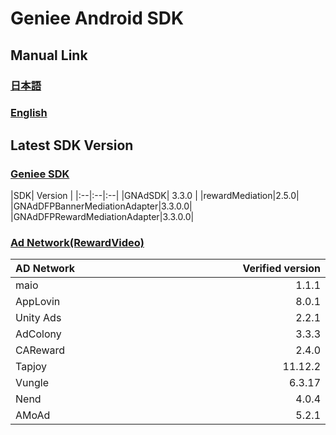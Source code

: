 # Geniee Android SDK

## Manual Link

### [日本語](SDK-Manual-ja.md)

### [English](SDK-Manual-en.md)

## Latest SDK Version
### [Geniee SDK](https://github.com/geniee-ssp/Geniee-Android-SDK/wiki/Install-Android-SDK)
|SDK| Version |
|:--|:--|:--|
|GNAdSDK| 3.3.0 |
|rewardMediation|2.5.0|
|GNAdDFPBannerMediationAdapter|3.3.0.0|
|GNAdDFPRewardMediationAdapter|3.3.0.0|

### [Ad Network(RewardVideo)](https://github.com/geniee-ssp/Geniee-Android-SDK/wiki/RewardVideo-Ads-Integration-For-Android)
| AD Network　　　　　　　　　　　　　 | Verified version　　　　|
|:-----------|------------:|
| maio| 1.1.1 |
| AppLovin | 8.0.1 | 
| Unity Ads | 2.2.1 | 
| AdColony | 3.3.3 | 
| CAReward| 2.4.0 | 
| Tapjoy | 11.12.2 | 
| Vungle | 6.3.17 | 
| Nend| 4.0.4 | 
| AMoAd| 5.2.1 | 


